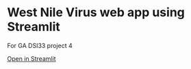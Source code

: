 # West Nile Virus web app using Streamlit
For GA DSI33 project 4

[Open in Streamlit](https://jake-sudoku-ga-project-04-steamlit-teststreamlit-app-eea9v6.streamlit.app/)
